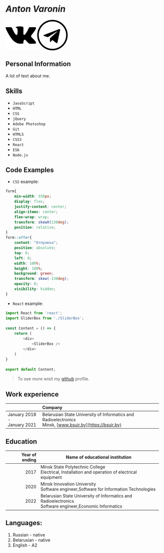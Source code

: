  # *Anton Varonin*

[<img src="./assets/VK_Logo.png" width="100px">](https://vk.com/id75567880)
[<img src="./assets/tg_logo.webp" width="100px">](https://t.me/tg_parasha)

## **Personal Information**


A lot of text about me.

## **Skills** 

* `JavaScript`
* `HTML`
* `CSS`
* `jQuery`
* `Adobe Photoshop`
* `Git`
* `HTML5`
* `CSS3`
* `React`
* `ES6`
* `Node.js`

## **Code Examples**
    
* `CSS` example:

```css
form{
    min-width: 550px;
    display: flex;
    justify-content: center;
    align-items: center;
    flex-wrap: wrap;
    transform: skewX(130deg);
    position: relative;
}
form::after{
    content: "Отправка";
    position: absolute;
    top: 0;
    left: 0;
    width: 100%;
    height: 100%;
    background: green;
    transform: skew(-130deg);
    opacity: 0;
    visibility: hidden;
}
```

* `React` example:
```javascript
import React from 'react';
import SliderBox from './SliderBox';

const Content = () => {
    return (
        <div>
            <SliderBox />
        </div>
    )
}

export default Content;
```


> To see more wisit my [github](https://github.com/1337ninjA1337) profile. 
>

## **Work experience**

| | Company|
|---|:---|
|January 2018 -<br> January 2021 | Belarusian State University of Informatics and Radioelectronics<br>Minsk, [www.bsuir.by](https://bsuir.by)|

 


## **Education**

Year of ending|Name of educational institution
---:|---
2017|Minsk State Polytechnic College<br>Electrical, Installation and operation of electrical equipment
2020|Minsk Innovation University<br>Software engineer,Software for Information Technologies
2022|Belarusian State University of Informatics and Radioelectronics<br>Software engineer,Economic Informatics

## **Languages:**

1. Russian - native
1. Belarusian - native
1. English - A2
